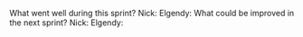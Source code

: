 What went well during this sprint?
Nick:
Elgendy:
What could be improved in the next sprint?
Nick:
Elgendy: